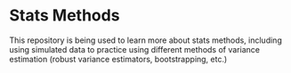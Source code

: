 # Stats Methods

This repository is being used to learn more about stats methods, including using simulated data to practice using different methods of variance estimation (robust variance estimators, bootstrapping, etc.) 
